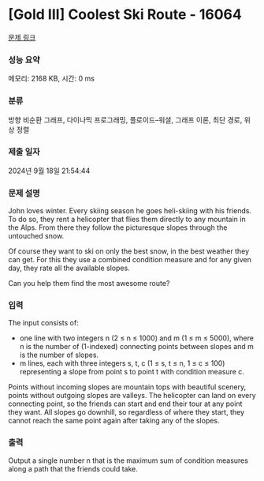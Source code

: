 # [Gold III] Coolest Ski Route - 16064 

[문제 링크](https://www.acmicpc.net/problem/16064) 

### 성능 요약

메모리: 2168 KB, 시간: 0 ms

### 분류

방향 비순환 그래프, 다이나믹 프로그래밍, 플로이드–워셜, 그래프 이론, 최단 경로, 위상 정렬

### 제출 일자

2024년 9월 18일 21:54:44

### 문제 설명

<p>John loves winter. Every skiing season he goes heli-skiing with his friends. To do so, they rent a helicopter that flies them directly to any mountain in the Alps. From there they follow the picturesque slopes through the untouched snow.</p>

<p>Of course they want to ski on only the best snow, in the best weather they can get. For this they use a combined condition measure and for any given day, they rate all the available slopes.</p>

<p>Can you help them find the most awesome route?</p>

### 입력 

 <p>The input consists of:</p>

<ul>
	<li>one line with two integers n (2 ≤ n ≤ 1000) and m (1 ≤ m ≤ 5000), where n is the number of (1-indexed) connecting points between slopes and m is the number of slopes.</li>
	<li>m lines, each with three integers s, t, c (1 ≤ s, t ≤ n, 1 ≤ c ≤ 100) representing a slope from point s to point t with condition measure c.</li>
</ul>

<p>Points without incoming slopes are mountain tops with beautiful scenery, points without outgoing slopes are valleys. The helicopter can land on every connecting point, so the friends can start and end their tour at any point they want. All slopes go downhill, so regardless of where they start, they cannot reach the same point again after taking any of the slopes.</p>

### 출력 

 <p>Output a single number n that is the maximum sum of condition measures along a path that the friends could take.</p>

